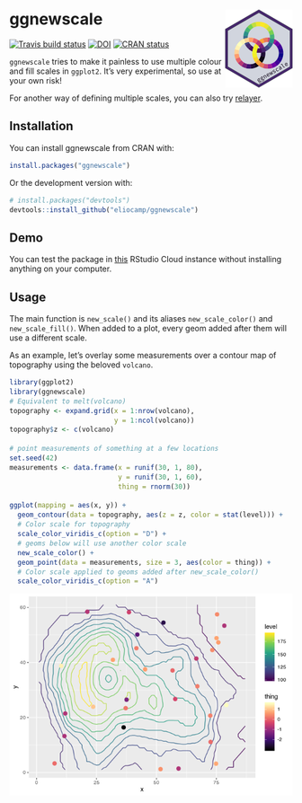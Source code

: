 
<!-- README.md is generated from README.Rmd. Please edit that file -->

# ggnewscale <img src='man/figures/logo.png' align="right" height="138.5" />

[![Travis build
status](https://travis-ci.org/eliocamp/ggnewscale.svg?branch=master)](https://travis-ci.org/eliocamp/ggnewscale)
[![DOI](https://zenodo.org/badge/161934647.svg)](https://zenodo.org/badge/latestdoi/161934647)
[![CRAN
status](http://www.r-pkg.org/badges/version/ggnewscale)](https://cran.r-project.org/package=ggnewscale)

`ggnewscale` tries to make it painless to use multiple colour and fill
scales in `ggplot2`. It’s very experimental, so use at your own risk\!

For another way of defining multiple scales, you can also try
[relayer](https://github.com/clauswilke/relayer).

## Installation

You can install ggnewscale from CRAN with:

``` r
install.packages("ggnewscale")
```

Or the development version with:

``` r
# install.packages("devtools")
devtools::install_github("eliocamp/ggnewscale")
```

## Demo

You can test the package in [this](https://bit.ly/ggnewscale-demo)
RStudio Cloud instance without installing anything on your computer.

## Usage

The main function is `new_scale()` and its aliases `new_scale_color()`
and `new_scale_fill()`. When added to a plot, every geom added after
them will use a different scale.

As an example, let’s overlay some measurements over a contour map of
topography using the beloved `volcano`.

``` r
library(ggplot2)
library(ggnewscale)
# Equivalent to melt(volcano)
topography <- expand.grid(x = 1:nrow(volcano),
                          y = 1:ncol(volcano))
topography$z <- c(volcano)

# point measurements of something at a few locations
set.seed(42)
measurements <- data.frame(x = runif(30, 1, 80),
                           y = runif(30, 1, 60),
                           thing = rnorm(30))

ggplot(mapping = aes(x, y)) +
  geom_contour(data = topography, aes(z = z, color = stat(level))) +
  # Color scale for topography
  scale_color_viridis_c(option = "D") +
  # geoms below will use another color scale
  new_scale_color() +
  geom_point(data = measurements, size = 3, aes(color = thing)) +
  # Color scale applied to geoms added after new_scale_color()
  scale_color_viridis_c(option = "A")
```

![](man/figures/README-unnamed-chunk-1-1.png)<!-- -->
